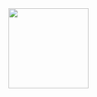 <img src="http://emeraldzzz.termitecoding.com/files/png/EMERALDZZZ.png" align="center" width="160" height="auto">
